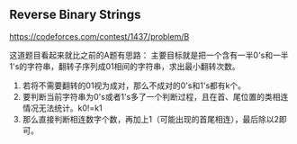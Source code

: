 ## Reverse Binary Strings

https://codeforces.com/contest/1437/problem/B

这道题目看起来就比之前的A题有思路：
主要目标就是把一个含有一半0's和一半1's的字符串，翻转子序列成01相间的字符串，求出最小翻转次数。

1. 若将不需要翻转的01视为成对，那么不成对的0's和1's都有k个。
2. 要判断当前字符串为0's或者1's多了一个判断过程，且在首、尾位置的类相连情况无法统计。k0!=k1
3. 那么直接判断相连数字个数，再加上1（可能出现的首尾相连），最后除以2即可。